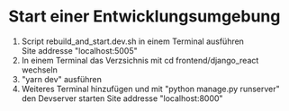 # Start einer Entwicklungsumgebung
1) Script rebuild_and_start.dev.sh in einem Terminal ausführen <br> 
   Site addresse "localhost:5005"
2) In einem Terminal das Verzsichnis mit cd frontend/django_react wechseln
3) "yarn dev" ausführen
4) Weiteres Terminal hinzufügen und mit "python manage.py runserver" den Devserver starten Site addresse "localhost:8000"  
